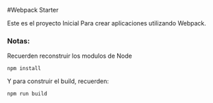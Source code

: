 #Webpack Starter

Este es el proyecto Inicial Para crear aplicaciones utilizando Webpack.

### Notas:
Recuerden reconstruir los modulos de Node
```
npm install
```


Y para construir el build, recuerden:
```
npm run build
```
